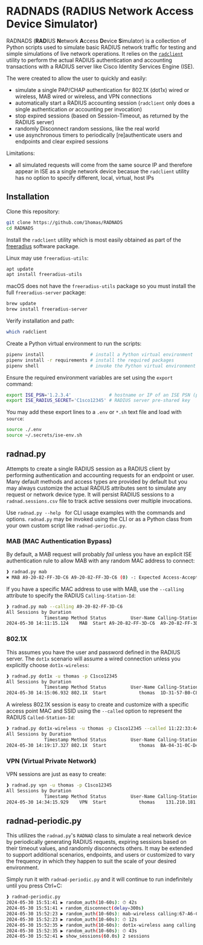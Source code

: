 # RADNADS (RADIUS Network Access Device Simulator) 

RADNADS (**RAD**IUS **N**etwork **A**ccess **D**evice **S**imulator) is a collection of Python scripts used to simulate basic RADIUS network traffic for testing and simple simulations of live network operations. It relies on the [`radclient`](https://freeradius.org/documentation/freeradius-server/4.0.0/reference/man/radclient.html) utility to perform the actual RADIUS authentication and accounting transactions with a RADIUS server like Cisco Identity Services Engine (ISE).

The were created to allow the user to quickly and easily:

- simulate a single PAP/CHAP authentication for 802.1X (dot1x) wired or wireless, MAB wired or wireless, and VPN connections
- automatically start a RADIUS accounting session (`radclient` only does a single authentication *or* accounting per invocation)
- stop expired sessions (based on Session-Timeout, as returned by the RADIUS server)
- randomly Disconnect random sessions, like the real world
- use asynchronous timers to periodically [re]authenticate users and endpoints and clear expired sessions

Limitations:

- all simulated requests will come from the same source IP and therefore appear in ISE as a single network device becasue the `radclient` utility has no option to specify different, local, virtual, host IPs

## Installation

Clone this repository:

```sh
git clone https://github.com/1homas/RADNADS
cd RADNADS
```

Install the `radclient` utility which is most easily obtained as part of the [freeradius](https://freeradius.org/) software package. 

Linux may use `freeradius-utils`:

```sh
apt update
apt install freeradius-utils
```

macOS does not have the `freeradius-utils` package so you must install the full `freeradius-server` package:

```sh
brew update
brew install freeradius-server
```

Verify installation and path:

```sh
which radclient
```

Create a Python virtual environment to run the scripts:

```sh
pipenv install                 # install a Python virtual environment
pipenv install -r requirements # install the required packages
pipenv shell                   # invoke the Python virtual environment
```

Ensure the required environment variables are set using the `export` command:

```sh
export ISE_PSN='1.2.3.4'              # hostname or IP of an ISE PSN (policy service node)
export ISE_RADIUS_SECRET='C1sco12345' # RADIUS server pre-shared key
```

You may add these export lines to a `.env` or `*.sh` text file and load with `source`:

```sh
source ./.env
source ~/.secrets/ise-env.sh
```


## radnad.py

Attempts to create a single RADIUS session as a RADIUS client by performing authentication and accounting requests for an endpoint or user. Many default methods and access types are provided by default but you may always customize the actual RADIUS attributes sent to simulate any request or network device type. It will persist RADIUS sessions to a `radnad.sessions.csv` file to track active sessions over multiple invocations.

Use `radnad.py --help ` for CLI usage examples with the commands and options. `radnad.py` may be invoked using the CLI or as a Python class from your own custom script like `radnad-periodic.py`.


### MAB (MAC Authentication Bypass)

By default, a MAB request will probably *fail* unless you have an explicit ISE authentication rule to allow MAB with any random MAC address to connect:

```sh
❱ radnad.py mab
✖ MAB A9-20-82-FF-3D-C6 A9-20-82-FF-3D-C6 (0) -: Expected Access-Accept got Access-Reject
```

If you have a specific MAC address to use with MAB, use the `--calling` attribute to specify the RADIUS `Calling-Station-Id`:

```sh
❱ radnad.py mab --calling A9-20-82-FF-3D-C6
All Sessions by Duration
              Timestamp Method Status         User-Name Calling-Station-Id Framed-IP-Address  Session-Timeout Acct-Session-Id Called-Station-Id NAS-Port-Type         NAS-Port-Id NAS-Port NAS-Identifier  Duration
2024-05-30 14:11:15.124    MAB  Start A9-20-82-FF-3D-C6  A9-20-82-FF-3D-C6      84.187.5.121             3600              53 21-73-BD-32-EC-0F      Ethernet GigabitEthernet1/23       32         RADNAD         0
```

### 802.1X

This assumes you have the user and password defined in the RADIUS server. The `dot1x` scenario will assume a wired connection unless you explicitly choose `dot1x-wireless`:

```sh
❱ radnad.py dot1x -u thomas -p C1sco12345
All Sessions by Duration
              Timestamp Method Status         User-Name Calling-Station-Id Framed-IP-Address  Session-Timeout Acct-Session-Id      Called-Station-Id   NAS-Port-Type         NAS-Port-Id NAS-Port NAS-Identifier  Duration
2024-05-30 14:15:06.932 802.1X  Start            thomas  1D-31-57-B0-C8-31     14.224.109.82             3600              47      62-77-63-35-79-37        Ethernet GigabitEthernet1/31        5         RADNAD         0
```

A wireless 802.1X session is easy to create and customize with a specific access point MAC and SSID using the `--called` option to represent the RADIUS `Called-Station-Id`:

```sh
❱ radnad.py dot1x-wireless -u thomas -p C1sco12345 --called 11:22:33:44:55:66:corp
All Sessions by Duration
              Timestamp Method Status         User-Name Calling-Station-Id Framed-IP-Address  Session-Timeout Acct-Session-Id      Called-Station-Id   NAS-Port-Type         NAS-Port-Id NAS-Port NAS-Identifier  Duration
2024-05-30 14:19:17.327 802.1X  Start            thomas  BA-04-31-0C-D4-C3     51.56.148.203             3600              48 11:22:33:44:55:66:corp Wireless-802.11   BA-04-31-0C-D4-C3      120         RADNAD         0
```

### VPN (Virtual Private Network)

VPN sessions are just as easy to create:

```sh
❱ radnad.py vpn -u thomas -p C1sco12345
All Sessions by Duration
              Timestamp Method Status         User-Name Calling-Station-Id Framed-IP-Address  Session-Timeout Acct-Session-Id      Called-Station-Id   NAS-Port-Type         NAS-Port-Id NAS-Port NAS-Identifier  Duration
2024-05-30 14:34:15.929    VPN  Start            thomas    131.210.181.190       19.131.5.67             3600              50      E5-FD-AD-29-BF-7B         Virtual     131.210.181.190     2741         RADNAD         0
```

## radnad-periodic.py

This utilizes the `radnad.py`'s `RADNAD` class to simulate a real network device by periodically generating RADIUS requests, expiring sessions based on their timeout values, and randomly disconnects others. It may be extended to support additional scenarios, endpoints, and users or customized to vary the frequency in which they happen to suit the scale of your desired environment.

Simply run it with `radnad-periodic.py` and it will continue to run indefinitely until you press Ctrl+C:
```sh
❱ radnad-periodic.py
2024-05-30 15:51:41 ▶ random_auth(10-60s): ⏱ 42s
2024-05-30 15:51:41 ⏸ random_disconnect(delay=300s)
2024-05-30 15:52:23 ▶ random_auth(10-60s): mab-wireless calling:67-A6-C7-32-7F-1D called:95-07-97-40-6A-20:iot
2024-05-30 15:52:23 ▶ random_auth(10-60s): ⏱ 12s
2024-05-30 15:52:35 ▶ random_auth(10-60s): dot1x-wireless aang calling:79-57-E9-91-69-71 called:CD-62-0B-C0-D3-FE:corp
2024-05-30 15:52:35 ▶ random_auth(10-60s): ⏱ 43s
2024-05-30 15:52:41 ▶ show_sessions(60.0s) 2 sessions
```
